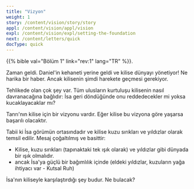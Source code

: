 ```yaml
---
title: "Vizyon"
weight: 1
story: /content/vision/story/story
appl: /content/vision/appl/vision
expl: /content/vision/expl/setting-the-foundation
next: /content/letters/quick
docType: quick
---
```



{{% bible val="Bölüm 1" link="rev:1" lang="TR" %}}.

Zaman geldi. Daniel'in kehaneti yerine geldi ve kilise dünyayı yönetiyor! Ne harika bir haber. Ancak kilisenin şimdi harekete geçmesi gerekiyor.

Tehlikede olan çok şey var. Tüm ulusların kurtuluşu kilisenin nasıl davranacağına bağlıdır: İsa geri döndüğünde onu reddedecekler mi yoksa kucaklayacaklar mı?

Tanrı'nın kilise için bir vizyonu vardır. Eğer kilise bu vizyona göre yaşarsa başarılı olacaktır.

Tabii ki İsa görümün ortasındadır ve kilise kuzu sırıkları ve yıldızlar olarak temsil edilir. Mesaj çoğaltılmış ve basittir:
- Kilise, kuzu sırıkları (tapınaktaki tek ışık olarak) ve yıldızlar gibi dünyada bir ışık olmalıdır.
- ancak İsa'ya güçlü bir bağımlılık içinde (eldeki yıldızlar, kuzuların yağa ihtiyacı var - Kutsal Ruh)

İsa'nın kiliseyle karşılaştırdığı şey budur. Ne bulacak?